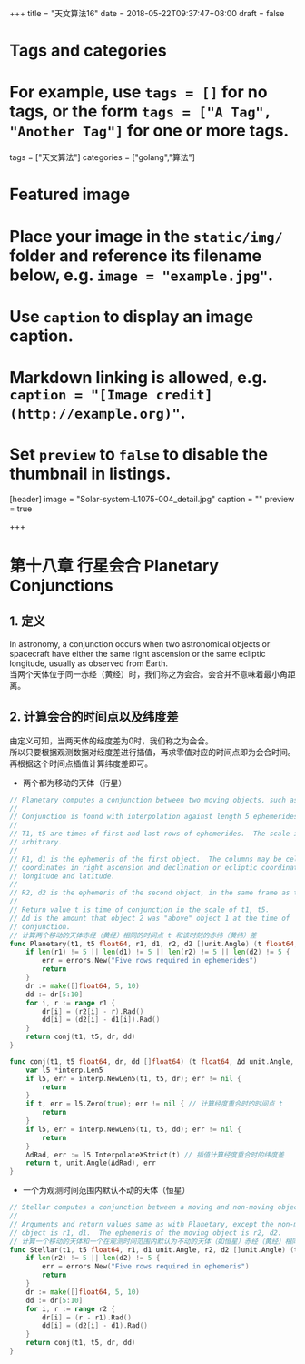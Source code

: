 +++
title = "天文算法16"
date = 2018-05-22T09:37:47+08:00
draft = false

# Tags and categories
# For example, use `tags = []` for no tags, or the form `tags = ["A Tag", "Another Tag"]` for one or more tags.
tags = ["天文算法"]
categories = ["golang","算法"]

# Featured image
# Place your image in the `static/img/` folder and reference its filename below, e.g. `image = "example.jpg"`.
# Use `caption` to display an image caption.
#   Markdown linking is allowed, e.g. `caption = "[Image credit](http://example.org)"`.
# Set `preview` to `false` to disable the thumbnail in listings.
[header]
image = "Solar-system-L1075-004_detail.jpg"
caption = ""
preview = true

+++
# 第十八章 行星会合 Planetary Conjunctions

<!--more-->

## 1. 定义

In astronomy, a conjunction occurs when two astronomical objects or spacecraft have either the same right ascension or the same ecliptic longitude, usually as observed from Earth.  
当两个天体位于同一赤经（黄经）时，我们称之为会合。会合并不意味着最小角距离。

## 2. 计算会合的时间点以及纬度差

由定义可知，当两天体的经度差为0时，我们称之为会合。  
所以只要根据观测数据对经度差进行插值，再求零值对应的时间点即为会合时间。再根据这个时间点插值计算纬度差即可。

- 两个都为移动的天体（行星）

```go
// Planetary computes a conjunction between two moving objects, such as planets.
//
// Conjunction is found with interpolation against length 5 ephemerides.
//
// T1, t5 are times of first and last rows of ephemerides.  The scale is
// arbitrary.
//
// R1, d1 is the ephemeris of the first object.  The columns may be celestial
// coordinates in right ascension and declination or ecliptic coordinates in
// longitude and latitude.
//
// R2, d2 is the ephemeris of the second object, in the same frame as the first.
//
// Return value t is time of conjunction in the scale of t1, t5.
// Δd is the amount that object 2 was "above" object 1 at the time of
// conjunction.
// 计算两个移动的天体赤经（黄经）相同的时间点 t 和该时刻的赤纬（黄纬）差
func Planetary(t1, t5 float64, r1, d1, r2, d2 []unit.Angle) (t float64, Δd unit.Angle, err error) {
	if len(r1) != 5 || len(d1) != 5 || len(r2) != 5 || len(d2) != 5 {
		err = errors.New("Five rows required in ephemerides")
		return
	}
	dr := make([]float64, 5, 10)
	dd := dr[5:10]
	for i, r := range r1 {
		dr[i] = (r2[i] - r).Rad()
		dd[i] = (d2[i] - d1[i]).Rad()
	}
	return conj(t1, t5, dr, dd)
}

func conj(t1, t5 float64, dr, dd []float64) (t float64, Δd unit.Angle, err error) {
	var l5 *interp.Len5
	if l5, err = interp.NewLen5(t1, t5, dr); err != nil {
		return
	}
	if t, err = l5.Zero(true); err != nil { // 计算经度重合时的时间点 t
		return
	}
	if l5, err = interp.NewLen5(t1, t5, dd); err != nil {
		return
	}
	ΔdRad, err := l5.InterpolateXStrict(t) // 插值计算经度重合时的纬度差
	return t, unit.Angle(ΔdRad), err
}

```

- 一个为观测时间范围内默认不动的天体（恒星）

```go
// Stellar computes a conjunction between a moving and non-moving object.
//
// Arguments and return values same as with Planetary, except the non-moving
// object is r1, d1.  The ephemeris of the moving object is r2, d2.
// 计算一个移动的天体和一个在观测时间范围内默认为不动的天体（如恒星）赤经（黄经）相同的时间点 t 和该时刻的赤纬（黄纬）差
func Stellar(t1, t5 float64, r1, d1 unit.Angle, r2, d2 []unit.Angle) (t float64, Δd unit.Angle, err error) {
	if len(r2) != 5 || len(d2) != 5 {
		err = errors.New("Five rows required in ephemeris")
		return
	}
	dr := make([]float64, 5, 10)
	dd := dr[5:10]
	for i, r := range r2 {
		dr[i] = (r - r1).Rad()
		dd[i] = (d2[i] - d1).Rad()
	}
	return conj(t1, t5, dr, dd)
}
```